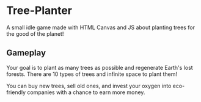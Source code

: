 # Tree-Planter
A small idle game made with HTML Canvas and JS about planting trees for the good of the planet!

## Gameplay
Your goal is to plant as many trees as possible and regenerate Earth's lost forests. There are 10 types of trees and infinite space to plant them!

You can buy new trees, sell old ones, and invest your oxygen into eco-friendly companies with a chance to earn more money.
